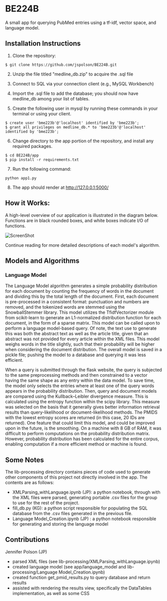 # BE224B

A small app for querying PubMed entries using a tf-idf, vector space, and language model.

## Installation Instructions
1. Clone the repository:

```
$ git clone https://github.com/jspolson/BE224B.git
```

2. Unzip the file titled "medline_db.zip" to acquire the .sql file

3. Connect to SQL via your connection client (e.g., MySQL Workbench)

4. Import the .sql file to add the database; you should now have medline_db among your list of tables.

5. Create the following user in mysql by running these commands in your terminal or using your client. 

```
$ create user 'bme223b'@'localhost' identified by 'bme223b';
$ grant all privileges on medline_db.* to 'bme223b'@'localhost' identified by 'bme223b';
```

6. Change directory to the app portion of the repository, and install any required packages.

```
$ cd BE224B/app
$ pip install -r requirements.txt
```

7. Run the following command: 

```
python app1.py
```

8. The app should render at http://127.0.0.1:5000/


## How it Works:
A high-level overview of our application is illustrated in the diagram below. Functions are in black rounded boxes, and white boxes indicate I/O of functions.


![ScreenShot](https://raw.github.com/jspolson/BE224B/master/224B_Overview.png)

Continue reading for more detailed descriptions of each model's algorithm.
## Models and Algorithms
### Language Model 
The Language Model algorithm generates a simple probability distribution for each document by counting the frequency of words in the document and dividing this by the total length of the document. First, each document is pre-processed in a consistent format: punctuation and numbers are removed, and the tokenized words are stemmed using the SnowballStemmer library. This model utilizes the TfidfVectorizer module from scikit-learn to generate an L1-normalized distribution function for each document, in the form of a sparse matrix. This model can be called upon to perform a language model-based query. Of note, the text use to generate this was both the abstract text as well as the article title, given that an abstract was not provided for every article within the XML files. This model weighs words in the title slightly, such that their probability will be higher when considering the document distribution. The overall model is saved in a pickle file; pushing the model to a database and querying it was less efficient. 

When a query is submitted through the flask website, the query is subjected to the same preprocessing methods and then constrained to a vector having the same shape as any entry within the data model. To save time, the model only selects the entries where at least one of the query words appears in the probability distribution. Then, query and document models are compared using the Kullback–Leibler divergence measure. This is calculated using the entropy function within the scipy library. This measure was selected on the basis that it generally gives better information retrieval results than query-likelihood or document-likelihood methods. The PMIDS with the lowest entropy scores are returned (in this case, 20 IDs are returned). One feature that could limit this model, and could be improved upon in the future, is the smoothing. On a machine with 8 GB of RAM, it was difficult to perform computations on the probability distribution matrix. However, probability distribution has been calculated for the entire corpus, enabling computation if a more efficient method or machine is found.

## Some Notes

The lib-processing directory contains pieces of code used to generate other components of this project not directly involved in the app. The contents are as follows: 
- XMLParsing_withLanguage.ipynb (JP): a python notebook, through with the XML files were parsed, generating portable .csv files for the group to use for the rest of the project. 
- fill_db.py (KG): a python script responsible for populating the SQL database from the .csv files generated in the previous file.
- Language Model_Creation.ipynb (JP) : a python notebook responsible for generating and storing the language model 

## Contributions

Jennifer Polson (JP)
- parsed XML files (see lib-processing/XMLParsing_withLanguage.ipynb)
- created language model (see app/language_model and lib-processing/Language Model_Creation.ipynb)
- created function get_pmid_results.py to query database and return results
- assisted with rendering the results view, specifically the DataTables implementation, as well as some CSS
